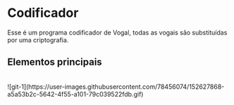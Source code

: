 # Codificador
Esse é um programa codificador de Vogal, todas as vogais são substituídas por uma criptografia.
<br>
<h2>Elementos principais</h2>
<br>
![git-1](https://user-images.githubusercontent.com/78456074/152627868-a5a53b2c-5642-4f55-a101-79c039522fdb.gif)
